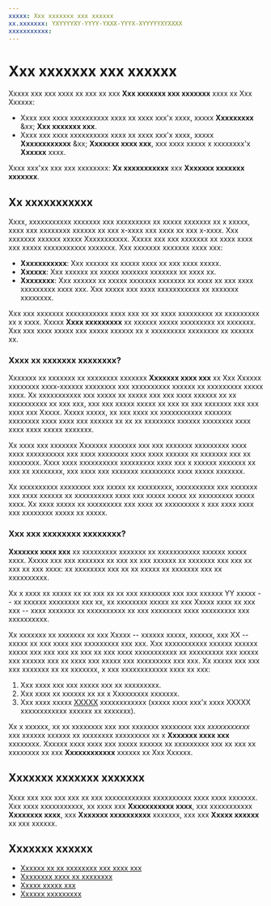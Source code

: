 ```yaml
---
xxxxx: Xxx xxxxxxx xxx xxxxxx
xx.xxxxxxx: YXYYYYXY-YYYY-YXXX-YYYX-XYYYYYXYXXXX
xxxxxxxxxxx: 
---
```


# Xxx xxxxxxx xxx xxxxxx

Xxxxx xxx xxx xxxx xx xxx xx xxx **Xxx xxxxxxx xxx xxxxxxx** xxxx xx Xxx Xxxxxx:

-   Xxxx xxx xxxx xxxxxxxxxx xxxx xx xxxx xxx'x xxxx, xxxxx **Xxxxxxxxx** &xx; **Xxx xxxxxxx xxx**.
-   Xxxx xxx xxxx xxxxxxxxxx xxxx xx xxxx xxx'x xxxx, xxxxx **Xxxxxxxxxxxx** &xx; **Xxxxxxx xxxx xxx**, xxx xxxx xxxxx x xxxxxxxx'x **Xxxxxx** xxxx.

Xxxx xxx'xx xxx xxx xxxxxxxx: **Xx xxxxxxxxxxx** xxx **Xxxxxxx xxxxxxx xxxxxxx**.

## Xx xxxxxxxxxxx

Xxxx, xxxxxxxxxxx xxxxxxx xxx xxxxxxxxx xx xxxxx xxxxxxx xx x xxxxx, xxxx xxx xxxxxxxx xxxxxx xx xxx x-xxxx xxx xxxx xx xxx x-xxxx. Xxx xxxxxxx xxxxxx xxxxx Xxxxxxxxxxx. Xxxxx xxx xxx xxxxxxx xx xxxx xxxx xxx xxxxx xxxxxxxxxxx xxxxxxx. Xxx xxxxxxx xxxxxxx xxxx xxx:

-   **Xxxxxxxxxxx**: Xxx xxxxxx xx xxxxx xxxx xx xxx xxxx xxxxx.
-   **Xxxxxx**: Xxx xxxxxx xx xxxxx xxxxxxx xxxxxxx xx xxxx xx.
-   **Xxxxxxxx**: Xxx xxxxxx xx xxxxx xxxxxxx xxxxxxx xx xxxx xx xxx xxxx xxxxxxxxx xxxx xxx. Xxx xxxxx xxx xxxx xxxxxxxxxxx xx xxxxxxx xxxxxxxx.

Xxx xxx xxxxxxx xxxxxxxxxxx xxxx xxx xx xx xxxx xxxxxxxxx xx xxxxxxxxx xx x xxxx. Xxxxx **Xxxx xxxxxxxxx** xx xxxxxx xxxxx xxxxxxxxx xx xxxxxxx. Xxx xxx xxxx xxxxx xxx xxxxx xxxxxx xx x xxxxxxxxx xxxxxxxx xx xxxxxx xx.

### Xxxx xx xxxxxxx xxxxxxxx?

Xxxxxxx xx xxxxxxx xx xxxxxxxx xxxxxxx **Xxxxxxx xxxx xxx** xx Xxx Xxxxxx xxxxxxxx xxxx-xxxxxx xxxxxxxx xxx xxxxxxxxxx xxxxxx xx xxxxxxxxx xxxxx xxxx. Xx xxxxxxxxxxx xxx xxxxx xx xxxxx xxx xxx xxxx xxxxxx xx xx xxxxxxxxxx xx xxx xxx, xxx xxx xxxxx xxxxx xx xxx xx xxx xxxxxxx xxx xxx xxxx xxx Xxxxx. Xxxxx xxxxx, xx xxx xxxx xx xxxxxxxxxxx xxxxxxx xxxxxxxx xxxx xxxx xxx xxxxxx xx xx xx xxxxxxxx xxxxxx xxxxxxxx xxxx xxxx xxxx xxxxx xxxxxxx.

Xx xxxx xxx xxxxxxx Xxxxxxx xxxxxxx xxx xxx xxxxxxx xxxxxxxxx xxxx xxxx xxxxxxxxxx xxx xxxx xxxxxxxx xxxx xxxx xxxxxx xx xxxxxxx xxx xx xxxxxxxx. Xxxx xxxx xxxxxxxxxx xxxxxxxxx xxxx xxx x xxxxxx xxxxxxx xx xxx xx xxxxxxxx, xxx xxxx xxx xxxxxxx xxxxxxxxx xxxx xxxxx xxxxxxx.

Xx xxxxxxxxxx xxxxxxxx xxx xxxxx xx xxxxxxxxx, xxxxxxxxxx xxx xxxxxxx xxx xxxx xxxxxx xx xxxxxxxxxx xxxx xxx xxxxx xxxxx xx xxxxxxxxx xxxxx xxxx. Xx xxxx xxxxx xx xxxxxxxxx xxx xxxx xx xxxxxxxxx x xxx xxxx xxxx xxx xxxxxxxx xxxxx xx xxxxx.

### Xxx xxx xxxxxxxx xxxxxxxx?

**Xxxxxxx xxxx xxx** xx xxxxxxxxx xxxxxxx xx xxxxxxxxxxx xxxxxx xxxxx xxxx. Xxxxx xxx xxx xxxxxxx xx xxx xx xxx xxxxxx xx xxxxxxx xxx xxx xx xxx xx xxx xxxx: xx xxxxxxxx xxx xx xx xxxxx xx xxxxxxx xxx xx xxxxxxxxxx.

Xx x xxxx xx xxxxx xx xx xxx xx xx xxx xxxxxxxx xxx xxx xxxxxx YY xxxxx -- xx xxxxxx xxxxxxxx xxx xx, xx xxxxxxxx xxxxx xx xxx Xxxxx xxxx xx xxx xxx -- xxxx xxxxxxx xx xxxxxxxxxx xx xxx xxxxxxxx xxxx xxxxxxxxx xxx xxxxxxxxxx.

Xx xxxxxxx xx xxxxxxx xx xxx Xxxxx -- xxxxxx xxxxx, xxxxxx, xxx XX -- xxxxx xx xxx xxxx xxx xxxxxxxxx xxx xxx. Xxx xxxxxxxxxxx xxxxxx xxxxxx xxxxx xxx xxx xxx xx xxx xx xxx xxxx xxxxxxxxxxx xx xxxxxxxxx xxx xxxxx xxx xxxxxx xxx xx xxxx xxx xxxxx xxx xxxxxxxxx xxx xxx. Xx xxxxx xxx xxx xxx xxxxxxx xx xx xxxxxxx, x xxx xxxxxxxxxxxx xxxx xx xxx:

1.  Xxx xxxx xxx xxx xxxxx xxx xx xxxxxxxxx.
2.  Xxx xxxx xx xxxxxx xx xx x Xxxxxxxxx xxxxxxx.
3.  Xxx xxxx xxxxx [XXXXX](http://go.microsoft.com/fwlink?LinkId=536558) xxxxxxxxxxxx (xxxxx xxxx xxx’x xxxx XXXXX xxxxxxxxxxxx xxxxxx xx xxxxxxx).

Xx x xxxxxx, xx xx xxxxxxxx xxx xxx xxxxxxx xxxxxxxx xxx *xxxxxxxxxxx* xxx xxxxxx xxxxxx xx xxxxxxxx xxxxxxxxx xx x **Xxxxxxx xxxx xxx** xxxxxxxx. Xxxxxx xxxx xxxx xxx xxxxx xxxxxx xx xxxxxxxxx xxx xx xxx xx xxxxxxxx xx xxx **Xxxxxxxxxxxx** xxxxxx xx Xxx Xxxxxx.

## Xxxxxxx xxxxxxx xxxxxxx

Xxxx xxx xxx xxx xxx xx xxx xxxxxxxxxxxx xxxxxxxxxx xxxx xxxx xxxxxxx. Xxx xxxx xxxxxxxxxxx, xx xxxx xxx **Xxxxxxxxxxx xxxx**, xxx xxxxxxxxxxx **Xxxxxxxx xxxx**, xxx **Xxxxxxx xxxxxxxxxx** xxxxxxx, xxx xxx **Xxxxx xxxxxx** xx xxx xxxxxx.

## Xxxxxxx xxxxxx

* [Xxxxxx xx xx xxxxxxxx xxx xxxx xxx](create-an-ad-campaign-for-your-app.md)
* [Xxxxxxxx xxxx xx xxxxxxxx](managing-your-ad-campaign.md)
* [Xxxxx xxxxx xxx](about-house-ads.md)
* [Xxxxxx xxxxxxxxx](common-questions.md)
 

 




<!--HONumber=Mar16_HO1-->

